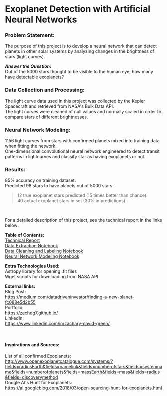 # Exoplanet Detection with Artificial Neural Networks

### Problem Statement:
The purpose of this project is to develop a neural network that can detect planets in other solar systems by analyzing changes in the brightness of stars (light curves). <br>

***Answer the Question:*** <br>
Out of the 5000 stars thought to be visible to the human eye, how many have detectable exoplanets? <br>

### Data Collection and Processing:
The light curve data used in this project was collected by the Kepler Spacecraft and retrieved from NASA's Bulk Data API. <br>
The light curves were cleaned of null values and normally scaled in order to compare stars of different brightnesses. <br>

### Neural Network Modeling:
1156 light curves from stars with confirmed planets mixed into training data when fitting the network. <br>
One-dimensional convolutional neural network engineered to detect transit patterns in lightcurves and classify star as having exoplanets or not. <br>

### Results:
85% accuracy on training dataset. <br>
Predicted 98 stars to have planets out of 5000 stars. <br>
> 12 true exoplanet stars predicted (15 times better than chance). <br>
> 40 actual exoplanet stars in set (30% in predictions). <br>

<br>

For a detailed description of this project, see the technical report in the links below: <br>

**Table of Contents:** <br>
    [Technical Report](/Technical_Report.ipynb) <br>
    [Data Extraction Notebook](/Data_Extraction.ipynb) <br>
    [Data Cleaning and Labeling Notebook](/Munging.ipynb) <br>
    [Neural Network Modeling Notebook](/models.ipynb) <br>
    
**Extra Technologies Used:** <br>
    Astropy library for opening .fit files <br>
    Wget scripts for downloading from NASA API <br>
    
**External links:** <br>
    Blog Post: <br>
    https://medium.com/datadriveninvestor/finding-a-new-planet-fc088e5d2b55 <br>
    Portfolio: <br>
    https://zachdg7.github.io/ <br>
    LinkedIn: <br>
    https://www.linkedin.com/in/zachary-david-green/ <br>
    
<br>



#### Inspirations and Sources: <br>
List of all confirmed Exoplanets: <br>
http://www.openexoplanetcatalogue.com/systems/?fields=radiusEarth&fields=namelink&fields=numberofstars&fields=systemname&fields=numberofplanets&fields=massEarth&fields=mass&fields=radius&fields=discoverymethod <br>
Google AI's Hunt for Exoplanets: <br>
https://ai.googleblog.com/2018/03/open-sourcing-hunt-for-exoplanets.html
